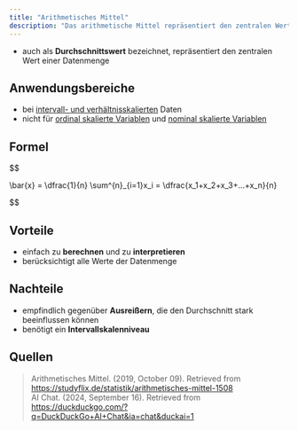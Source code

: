 ```yaml
---
title: "Arithmetisches Mittel"
description: "Das arithmetische Mittel repräsentiert den zentralen Wert einer Datenmenge und wird bei intervall- und verhältnisskalierten Daten angewendet. Es berücksichtigt alle Werte, ist jedoch empfindlich gegenüber Ausreißern. Die Formel ist die Summe der Werte geteilt durch die Anzahl der Werte."
---
```


- auch als **Durchschnittswert** bezeichnet, repräsentiert den zentralen Wert einer Datenmenge

## Anwendungsbereiche
- bei [intervall- und verhältnisskalierten](lerninhalte/kardinalskala/) Daten
- nicht für [ordinal skalierte Variablen](lerninhalte/ordinalskala/) und [nominal skalierte Variablen](lerninhalte/nominalskala/)

## Formel

$$

\bar{x} = \dfrac{1}{n} \sum^{n}_{i=1}x_i = \dfrac{x_1+x_2+x_3+...+x_n}{n}

$$

## Vorteile
- einfach zu **berechnen** und zu **interpretieren**
- berücksichtigt alle Werte der Datenmenge

## Nachteile
- empfindlich gegenüber **Ausreißern**, die den Durchschnitt stark beeinflussen können
- benötigt ein **Intervallskalenniveau**

## Quellen

> Arithmetisches Mittel. (2019, October 09). Retrieved from https://studyflix.de/statistik/arithmetisches-mittel-1508  
> AI Chat. (2024, September 16). Retrieved from https://duckduckgo.com/?q=DuckDuckGo+AI+Chat&ia=chat&duckai=1
